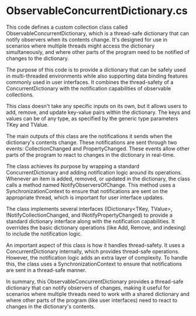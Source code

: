 # ObservableConcurrentDictionary.cs

This code defines a custom collection class called ObservableConcurrentDictionary, which is a thread-safe dictionary that can notify observers when its contents change. It's designed for use in scenarios where multiple threads might access the dictionary simultaneously, and where other parts of the program need to be notified of changes to the dictionary.

The purpose of this code is to provide a dictionary that can be safely used in multi-threaded environments while also supporting data binding features commonly used in user interfaces. It combines the thread-safety of a ConcurrentDictionary with the notification capabilities of observable collections.

This class doesn't take any specific inputs on its own, but it allows users to add, remove, and update key-value pairs within the dictionary. The keys and values can be of any type, as specified by the generic type parameters TKey and TValue.

The main outputs of this class are the notifications it sends when the dictionary's contents change. These notifications are sent through two events: CollectionChanged and PropertyChanged. These events allow other parts of the program to react to changes in the dictionary in real-time.

The class achieves its purpose by wrapping a standard ConcurrentDictionary and adding notification logic around its operations. Whenever an item is added, removed, or updated in the dictionary, the class calls a method named NotifyObserversOfChange. This method uses a SynchronizationContext to ensure that notifications are sent on the appropriate thread, which is important for user interface updates.

The class implements several interfaces (IDictionary<TKey, TValue>, INotifyCollectionChanged, and INotifyPropertyChanged) to provide a standard dictionary interface along with the notification capabilities. It overrides the basic dictionary operations (like Add, Remove, and indexing) to include the notification logic.

An important aspect of this class is how it handles thread-safety. It uses a ConcurrentDictionary internally, which provides thread-safe operations. However, the notification logic adds an extra layer of complexity. To handle this, the class uses a SynchronizationContext to ensure that notifications are sent in a thread-safe manner.

In summary, this ObservableConcurrentDictionary provides a thread-safe dictionary that can notify observers of changes, making it useful for scenarios where multiple threads need to work with a shared dictionary and where other parts of the program (like user interfaces) need to react to changes in the dictionary's contents.